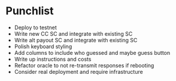 # Punchlist

* Deploy to testnet
* Write new CC SC and integrate with existing SC
* Write alt payout SC and integrate with existing SC
* Polish keyboard styling
* Add columns to include who guessed and maybe guess button
* Write up instructions and costs
* Refactor oracle to not re-transmit responses if rebooting
* Consider real deployment and require infrastructure

